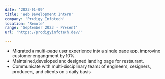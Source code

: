 ```yaml
---
date: '2023-01-09'
title: 'Web Development Intern'
company: 'Prodigy Infotech'
location: 'Remote'
range: 'September 2023 - Present'
url: 'https://prodigyinfotech.dev/'

---
```


- Migrated a multi-page user experience into a single page app, improving customer engangment by 10%.
- Maintained,developed and designed landing page for restaurant.
- Communicate with multi-disciplinary teams of engineers, designers, producers, and clients on a daily basis